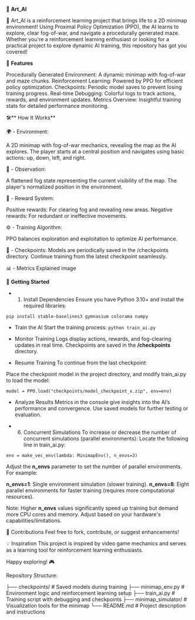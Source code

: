 🧭 **Art_AI**

🚀 Art_AI is a reinforcement learning project that brings life to a 2D minimap environment! Using Proximal Policy Optimization (PPO), the AI learns to explore, clear fog-of-war, and navigate a procedurally generated maze. Whether you're a reinforcement learning enthusiast or looking for a practical project to explore dynamic AI training, this repository has got you covered!


🌟 **Features**

Procedurally Generated Environment: A dynamic minimap with fog-of-war and maze chunks.
Reinforcement Learning: Powered by PPO for efficient policy optimization.
Checkpoints: Periodic model saves to prevent losing training progress.
Real-time Debugging: Colorful logs to track actions, rewards, and environment updates.
Metrics Overview: Insightful training stats for detailed performance monitoring.


🛠️** How It Works**

🌍 - Environment:

A 2D minimap with fog-of-war mechanics, revealing the map as the AI explores.
The player starts at a central position and navigates using basic actions: up, down, left, and right.

🧠 - Observation:

A flattened fog state representing the current visibility of the map.
The player's normalized position in the environment.

🎯 - Reward System:

Positive rewards: For clearing fog and revealing new areas.
Negative rewards: For redundant or ineffective movements.

⚙️ - Training Algorithm:

PPO balances exploration and exploitation to optimize AI performance.

💾 - Checkpoints:
Models are periodically saved in the /checkpoints directory.
Continue training from the latest checkpoint seamlessly.

📊 - Metrics Explained
image


🚀 **Getting Started**
- 1. Install Dependencies
Ensure you have Python 3.10+ and install the required libraries:

`pip install stable-baselines3 gymnasium colorama numpy`

- Train the AI
Start the training process:
`python train_ai.py`

- Monitor Training
Logs display actions, rewards, and fog-clearing updates in real time.
Checkpoints are saved in the **/checkpoints** directory.

- Resume Training
To continue from the last checkpoint:

Place the checkpoint model in the project directory, and modify train_ai.py to load the model:

`model = PPO.load("checkpoints/model_checkpoint_x.zip", env=env)`

- Analyze Results
Metrics in the console give insights into the AI’s performance and convergence.
Use saved models for further testing or evaluation.

- 6. Concurrent Simulations
To increase or decrease the number of concurrent simulations (parallel environments):
Locate the following line in train_ai.py:

`env = make_vec_env(lambda: MinimapEnv(), n_envs=3)`

Adjust the **n_envs** parameter to set the number of parallel environments. 
For example:

**n_envs=1**: Single environment simulation (slower training).
**n_envs=8**: Eight parallel environments for faster training (requires more computational resources).

Note: Higher **n_envs** values significantly speed up training but demand more CPU cores and memory. Adjust based on your hardware's capabilities/limitations.

🤝 Contributions
Feel free to fork, contribute, or suggest enhancements!

💡 Inspiration
This project is inspired by video game mechanics and serves as a learning tool for reinforcement learning enthusiasts.

Happy exploring! 🎮

Repository Structure:

├── checkpoints/ # Saved models during training 
├── minimap_env.py # Environment logic and reinforcement learning setup 
├── train_ai.py # Training script with debugging and checkpoints 
├── minimap_simulator/ # Visualization tools for the minimap 
└── README.md # Project description and instructions
